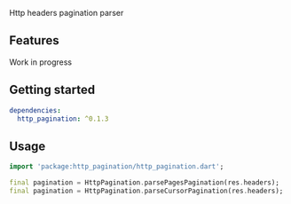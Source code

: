Http headers pagination parser

## Features

Work in progress

## Getting started

```yaml
dependencies:
  http_pagination: ^0.1.3
```

## Usage

```dart
import 'package:http_pagination/http_pagination.dart';

final pagination = HttpPagination.parsePagesPagination(res.headers);
final pagination = HttpPagination.parseCursorPagination(res.headers);
```


